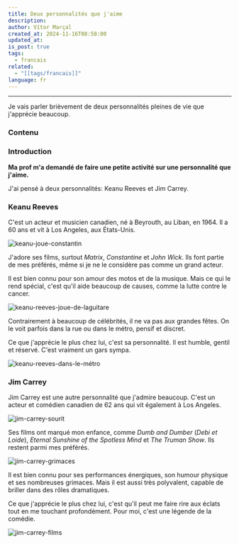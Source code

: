 ```yaml
---
title: Deux personnalités que j'aime
description: 
author: Vítor Marçal
created_at: 2024-11-16T08:58:00
updated_at: 
is_post: true
tags:
  - francais
related:
  - "[[tags/francais]]"
language: fr
---
```

----

Je vais parler brièvement de deux personnalités pleines de vie que j'apprécie beaucoup.
### Contenu

### Introduction
**Ma prof m'a demandé de faire une petite activité sur une personnalité que j'aime.**

J'ai pensé à deux personnalités: Keanu Reeves et Jim Carrey.
### Keanu Reeves
C'est un acteur et musicien canadien, né à Beyrouth, au Liban, en 1964. Il a 60 ans et vit à Los Angeles, aux États-Unis.

![keanu-joue-constantin](/img/deux-personnalites-que-jaime/keanu-joue-constantin.png)

J'adore ses films, surtout _Matrix_, _Constantine_ et _John Wick_. Ils font partie de mes préférés, même si je ne le considère pas comme un grand acteur.

Il est bien connu pour son amour des motos et de la musique. Mais ce qui le rend spécial, c'est qu'il aide beaucoup de causes, comme la lutte contre le cancer.

![keanu-reeves-joue-de-laguitare](/img/deux-personnalites-que-jaime/keanu-reeves-joue-de-laguitare.png)

Contrairement à beaucoup de célébrités, il ne va pas aux grandes fêtes. On le voit parfois dans la rue ou dans le métro, pensif et discret.

Ce que j'apprécie le plus chez lui, c'est sa personnalité. Il est humble, gentil et réservé. C'est vraiment un gars sympa.

![keanu-reeves-dans-le-métro](/img/deux-personnalites-que-jaime/keanu-reeves-dans-le-metro.png)
### Jim Carrey
Jim Carrey est une autre personnalité que j'admire beaucoup. C'est un acteur et comédien canadien de 62 ans qui vit également à Los Angeles.

![jim-carrey-sourit](/img/deux-personnalites-que-jaime/jim-carrey-sourit.png)

Ses films ont marqué mon enfance, comme _Dumb and Dumber_ (_Debi et Loide_), _Eternal Sunshine of the Spotless Mind_ et _The Truman Show_. Ils restent parmi mes préférés.

![jim-carrey-grimaces](/img/deux-personnalites-que-jaime/jim-carrey-grimaces.png)

Il est bien connu pour ses performances énergiques, son humour physique et ses nombreuses grimaces. Mais il est aussi très polyvalent, capable de briller dans des rôles dramatiques.

Ce que j'apprécie le plus chez lui, c'est qu'il peut me faire rire aux éclats tout en me touchant profondément. Pour moi, c'est une légende de la comédie.

![jim-carrey-films](/img/deux-personnalites-que-jaime/jim-carrey-films.png)